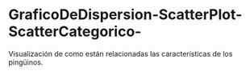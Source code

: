 # GraficoDeDispersion-ScatterPlot-ScatterCategorico-
Visualización de como están relacionadas las características de los pingüinos.
